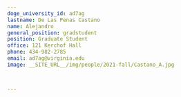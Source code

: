 ```yaml
---
doge_university_id: ad7ag
lastname: De Las Penas Castano
name: Alejandro
general_position: gradstudent
position: Graduate Student
office: 121 Kerchof Hall
phone: 434-982-2785
email: ad7ag@virginia.edu
image: __SITE_URL__/img/people/2021-fall/Castano_A.jpg 



---
```

